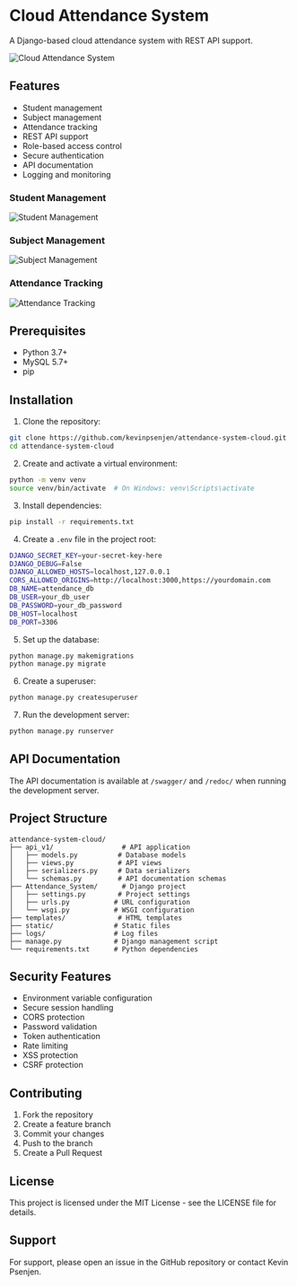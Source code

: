 # Cloud Attendance System

A Django-based cloud attendance system with REST API support.

![Cloud Attendance System](static/images/cloud.jpg)

## Features

- Student management
- Subject management
- Attendance tracking
- REST API support
- Role-based access control
- Secure authentication
- API documentation
- Logging and monitoring

### Student Management
![Student Management](static/images/student.PNG)

### Subject Management
![Subject Management](static/images/subjects.PNG)

### Attendance Tracking
![Attendance Tracking](static/images/attendance.PNG)

## Prerequisites

- Python 3.7+
- MySQL 5.7+
- pip

## Installation

1. Clone the repository:
```bash
git clone https://github.com/kevinpsenjen/attendance-system-cloud.git
cd attendance-system-cloud
```

2. Create and activate a virtual environment:
```bash
python -m venv venv
source venv/bin/activate  # On Windows: venv\Scripts\activate
```

3. Install dependencies:
```bash
pip install -r requirements.txt
```

4. Create a `.env` file in the project root:
```bash
DJANGO_SECRET_KEY=your-secret-key-here
DJANGO_DEBUG=False
DJANGO_ALLOWED_HOSTS=localhost,127.0.0.1
CORS_ALLOWED_ORIGINS=http://localhost:3000,https://yourdomain.com
DB_NAME=attendance_db
DB_USER=your_db_user
DB_PASSWORD=your_db_password
DB_HOST=localhost
DB_PORT=3306
```

5. Set up the database:
```bash
python manage.py makemigrations
python manage.py migrate
```

6. Create a superuser:
```bash
python manage.py createsuperuser
```

7. Run the development server:
```bash
python manage.py runserver
```

## API Documentation

The API documentation is available at `/swagger/` and `/redoc/` when running the development server.

## Project Structure

```
attendance-system-cloud/
├── api_v1/                 # API application
│   ├── models.py          # Database models
│   ├── views.py           # API views
│   ├── serializers.py     # Data serializers
│   └── schemas.py         # API documentation schemas
├── Attendance_System/      # Django project
│   ├── settings.py        # Project settings
│   ├── urls.py           # URL configuration
│   └── wsgi.py           # WSGI configuration
├── templates/             # HTML templates
├── static/               # Static files
├── logs/                 # Log files
├── manage.py             # Django management script
└── requirements.txt      # Python dependencies
```

## Security Features

- Environment variable configuration
- Secure session handling
- CORS protection
- Password validation
- Token authentication
- Rate limiting
- XSS protection
- CSRF protection

## Contributing

1. Fork the repository
2. Create a feature branch
3. Commit your changes
4. Push to the branch
5. Create a Pull Request

## License

This project is licensed under the MIT License - see the LICENSE file for details.

## Support

For support, please open an issue in the GitHub repository or contact Kevin Psenjen.
